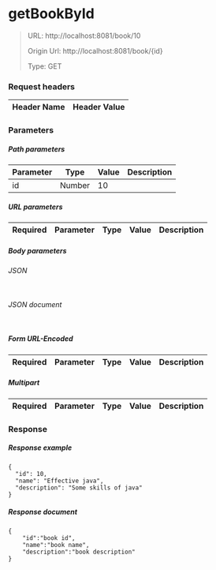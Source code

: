 # getBookById

> URL: http://localhost:8081/book/10
>
> Origin Url: http://localhost:8081/book/{id}
>
> Type: GET


### Request headers

|Header Name| Header Value|
|---------|------|

### Parameters

##### Path parameters

| Parameter | Type | Value | Description |
|---------|------|------|------------|
|id|Number|10||


##### URL parameters

|Required| Parameter | Type | Value | Description |
|---------|---------|------|------|------------|


##### Body parameters

###### JSON

```

```

###### JSON document

```

```


##### Form URL-Encoded
|Required| Parameter | Type | Value | Description |
|---------|---------|------|------|------------|


##### Multipart
|Required | Parameter | Type | Value | Description |
|---------|---------|------|------|------------|


### Response

##### Response example

```
{
  "id": 10,
  "name": "Effective java",
  "description": "Some skills of java"
}
```

##### Response document
```
{
	"id":"book id",
	"name":"book name",
	"description":"book description"
}
```


